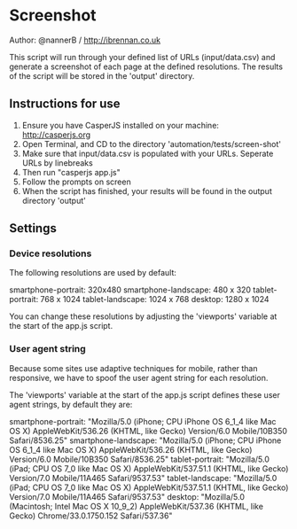 Screenshot
=====================

Author: @nannerB / http://ibrennan.co.uk

This script will run through your defined list of URLs (input/data.csv) and generate a screenshot of each page at the defined resolutions. The results of the script will be stored in the 'output' directory.

## Instructions for use

1. Ensure you have CasperJS installed on your machine: http://casperjs.org
2. Open Terminal, and CD to the directory 'automation/tests/screen-shot'
3. Make sure that input/data.csv is populated with your URLs. Seperate URLs by linebreaks
4. Then run "casperjs app.js"
5. Follow the prompts on screen
6. When the script has finished, your results will be found in the output directory 'output'

## Settings

### Device resolutions

The following resolutions are used by default:

smartphone-portrait: 320x480
smartphone-landscape: 480 x 320
tablet-portrait: 768 x 1024
tablet-landscape: 1024 x 768
desktop: 1280 x 1024

You can change these resolutions by adjusting the 'viewports' variable at the start of the app.js script.

### User agent string

Because some sites use adaptive techniques for mobile, rather than responsive, we have to spoof the user agent string for each resolution.

The 'viewports' variable at the start of the app.js script defines these user agent strings, by default they are:

smartphone-portrait: 
"Mozilla/5.0 (iPhone; CPU iPhone OS 6_1_4 like Mac OS X) AppleWebKit/536.26 (KHTML, like Gecko) Version/6.0 Mobile/10B350 Safari/8536.25"
smartphone-landscape: "Mozilla/5.0 (iPhone; CPU iPhone OS 6_1_4 like Mac OS X) AppleWebKit/536.26 (KHTML, like Gecko) Version/6.0 Mobile/10B350 Safari/8536.25"
tablet-portrait: "Mozilla/5.0 (iPad; CPU OS 7_0 like Mac OS X) AppleWebKit/537.51.1 (KHTML, like Gecko) Version/7.0 Mobile/11A465 Safari/9537.53"
tablet-landscape: "Mozilla/5.0 (iPad; CPU OS 7_0 like Mac OS X) AppleWebKit/537.51.1 (KHTML, like Gecko) Version/7.0 Mobile/11A465 Safari/9537.53"
desktop: "Mozilla/5.0 (Macintosh; Intel Mac OS X 10_9_2) AppleWebKit/537.36 (KHTML, like Gecko) Chrome/33.0.1750.152 Safari/537.36"
